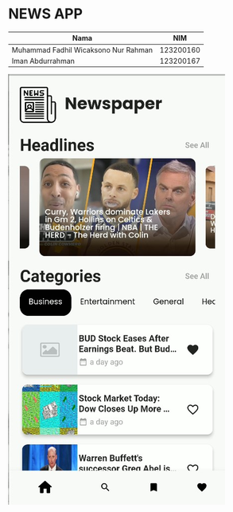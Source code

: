 # NEWS APP

|Nama | NIM |
| ------------- | ------------- |
|Muhammad Fadhil Wicaksono Nur Rahman | 123200160 |
|Iman Abdurrahman | 123200167 |


![alt text](https://github.com/Nonstop-Consistency/News_App/blob/master/assets/images/homescreen.jpg?raw=true)
